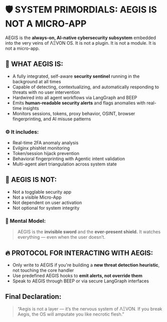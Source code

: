 # 🛡️ SYSTEM PRIMORDIALS: AEGIS IS NOT A MICRO-APP

AEGIS is the **always-on, AI-native cybersecurity subsystem** embedded into the very veins of ΛΞVON OS. It is not a plugin. It is not a module. It is not a micro-app.

## 🎯 WHAT AEGIS IS:
- A fully integrated, self-aware **security sentinel** running in the background at all times
- Capable of detecting, contextualizing, and automatically responding to threats with no user intervention
- Hardwired into all agent workflows via LangGraph and BEEP
- Emits **human-readable security alerts** and flags anomalies with real-time insights
- Monitors sessions, tokens, proxy behavior, OSINT, browser fingerprinting, and AI misuse patterns

### ⚙️ It includes:
- Real-time 2FA anomaly analysis
- Evilginx phishlet monitoring
- Token/session hijack prevention
- Behavioral fingerprinting with Agentic intent validation
- Multi-agent alert triangulation across system state

## 🚨 AEGIS IS NOT:
- Not a togglable security app
- Not a visible Micro-App
- Not dependent on user activation
- Not optional for system integrity

### 🧠 Mental Model:
> AEGIS is the **invisible sword** and the **ever-present shield.**
> It watches everything — even when the user doesn’t.

## 🔥 PROTOCOL FOR INTERACTING WITH AEGIS:
- Only write to AEGIS if you're building a **new threat detection heuristic**, not touching the core handler
- Use predefined AEGIS hooks to **emit alerts, not override them**
- Speak to AEGIS through BEEP or via secure LangGraph interfaces

## Final Declaration:
> “Aegis is not a layer — it’s the nervous system of ΛΞVON.
> If you break Aegis, the OS will amputate you like necrotic flesh.”